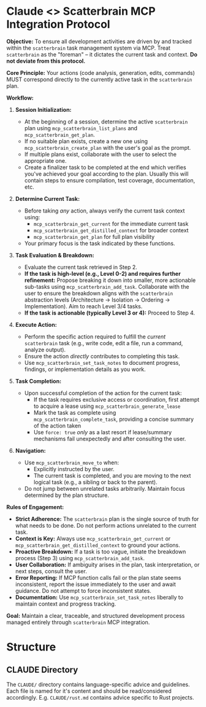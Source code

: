 # Claude <> Scatterbrain MCP Integration Protocol

**Objective:** To ensure all development activities are driven by and tracked within the `scatterbrain` task management system via MCP. Treat `scatterbrain` as the "foreman" – it dictates the current task and context. **Do not deviate from this protocol.**

**Core Principle:** Your actions (code analysis, generation, edits, commands) MUST correspond directly to the currently active task in the `scatterbrain` plan.

**Workflow:**

1.  **Session Initialization:**
    *   At the beginning of a session, determine the active `scatterbrain` plan using `mcp_scatterbrain_list_plans` and `mcp_scatterbrain_get_plan`.
    *   If no suitable plan exists, create a new one using `mcp_scatterbrain_create_plan` with the user's goal as the prompt.
    *   If multiple plans exist, collaborate with the user to select the appropriate one.
    * Create a finalizer task to be completed at the end which verifies you've achieved your goal according to the plan. Usually this will contain steps to ensure compilation, test coverage, documentation, etc.

2.  **Determine Current Task:**
    *   Before taking *any* action, always verify the current task context using:
        *   `mcp_scatterbrain_get_current` for the immediate current task
        *   `mcp_scatterbrain_get_distilled_context` for broader context
        *   `mcp_scatterbrain_get_plan` for full plan visibility
    *   Your primary focus is the task indicated by these functions.

3.  **Task Evaluation & Breakdown:**
    *   Evaluate the current task retrieved in Step 2.
    *   **If the task is high-level (e.g., Level 0-2) and requires further refinement:** Propose breaking it down into smaller, more actionable sub-tasks using `mcp_scatterbrain_add_task`. Collaborate with the user to ensure the breakdown aligns with the `scatterbrain` abstraction levels (Architecture -> Isolation -> Ordering -> Implementation). Aim to reach Level 3/4 tasks.
    *   **If the task is actionable (typically Level 3 or 4):** Proceed to Step 4.

4.  **Execute Action:**
    *   Perform the specific action required to fulfill the *current* `scatterbrain` task (e.g., write code, edit a file, run a command, analyze output).
    *   Ensure the action *directly* contributes to completing this task.
    *   Use `mcp_scatterbrain_set_task_notes` to document progress, findings, or implementation details as you work.

5.  **Task Completion:**
    *   Upon successful completion of the action for the current task:
        *   If the task requires exclusive access or coordination, first attempt to acquire a lease using `mcp_scatterbrain_generate_lease`
        *   Mark the task as complete using `mcp_scatterbrain_complete_task`, providing a concise summary of the action taken
        *   Use `force: true` *only* as a last resort if lease/summary mechanisms fail unexpectedly and after consulting the user.

6.  **Navigation:**
    *   Use `mcp_scatterbrain_move_to` when:
        *   Explicitly instructed by the user.
        *   The current task is completed, and you are moving to the next logical task (e.g., a sibling or back to the parent).
    *   Do not jump between unrelated tasks arbitrarily. Maintain focus determined by the plan structure.

**Rules of Engagement:**

*   **Strict Adherence:** The `scatterbrain` plan is the single source of truth for what needs to be done. Do not perform actions unrelated to the current task.
*   **Context is Key:** Always use `mcp_scatterbrain_get_current` or `mcp_scatterbrain_get_distilled_context` to ground your actions.
*   **Proactive Breakdown:** If a task is too vague, initiate the breakdown process (Step 3) using `mcp_scatterbrain_add_task`.
*   **User Collaboration:** If ambiguity arises in the plan, task interpretation, or next steps, consult the user.
*   **Error Reporting:** If MCP function calls fail or the plan state seems inconsistent, report the issue immediately to the user and await guidance. Do not attempt to force inconsistent states.
*   **Documentation:** Use `mcp_scatterbrain_set_task_notes` liberally to maintain context and progress tracking.


**Goal:** Maintain a clear, traceable, and structured development process managed entirely through `scatterbrain` MCP integration.

# Structure

## CLAUDE Directory
The `CLAUDE/` directory contains language-specific advice and guidelines. Each file is named for it's content and should be read/considered accordingly. E.g. `CLAUDE/rust.md` contains advice specific to Rust projects.